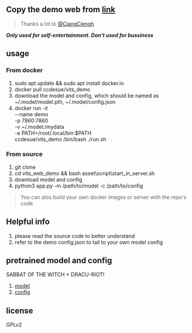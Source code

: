 ## Copy the demo web from [link](https://huggingface.co/spaces/skytnt/moe-japanese-tts/tree/main) 
> Thanks a lot to [@CjangCjengh](https://github.com/CjangCjengh)

***Only used for self-entertainment.
Don't used for bussiness***

## usage 
### From docker 
 1. sudo apt update && sudo apt install docker.io
 2. docker pull ccdesue/vits_demo
 3. download the model and config, which should be named as  ~/.model/model.pth, ~/.model/config.json
 4. docker run -it \
--name demo \
-p 7860:7860   \
-v  ~/.model:/mydata \
-e PATH=/root/.local/bin:$PATH \
ccdesue/vits_demo   /bin/bash ./run.sh

### From source
1. git clone 
2. cd vits_web_demo && bash asset\script\start_in_server.sh
3. download model and config 
4. python3 app.py -m /path/to/model -c /path/to/config

> You can alos build your own docker images or server with the repo's code 

## Helpful info
1. please read the source code to better understand
2. refer to the demo config.json to tail to your own model config

## pretrained model and config
SABBAT OF THE WITCH + DRACU-RIOT!
1. [model](https://stuxidianeducn-my.sharepoint.com/:u:/g/personal/21009200431_stu_xidian_edu_cn/EX5T4-fzg1FLvI0JYQVXobEBnOgQR55iR9pl3LeySss5nw?e=DLOB1B)
2. [config](https://stuxidianeducn-my.sharepoint.com/:u:/g/personal/21009200431_stu_xidian_edu_cn/EXzGh5EAl5tBlYMBh9bZVjUBV6IRY8IJF9hlfUwOXsV0wA?e=Oo1Hh3)


## license 
GPLv2